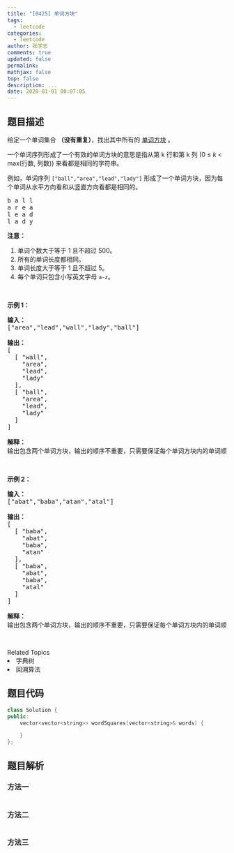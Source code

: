 ```yaml
---
title: "[0425] 单词方块"
tags:
  - leetcode
categories:
  - leetcode
author: 张学志
comments: true
updated: false
permalink:
mathjax: false
top: false
description: ...
date: 2020-01-01 00:07:05
---
```


## 题目描述

<p>给定一个单词集合 <strong>（没有重复）</strong>，找出其中所有的 <a href="https://en.wikipedia.org/wiki/Word_square">单词方块</a><strong>&nbsp;</strong>。</p>

<p>一个单词序列形成了一个有效的单词方块的意思是指从第 k 行和第 k 列 (0 &le; <em>k</em> &lt; max(行数, 列数)) 来看都是相同的字符串。</p>

<p>例如，单词序列&nbsp;<code>[&quot;ball&quot;,&quot;area&quot;,&quot;lead&quot;,&quot;lady&quot;]</code>&nbsp;形成了一个单词方块，因为每个单词从水平方向看和从竖直方向看都是相同的。</p>

<pre>b a l l
a r e a
l e a d
l a d y
</pre>

<p><strong>注意：</strong></p>

<ol>
	<li>单词个数大于等于 1 且不超过&nbsp;500。</li>
	<li>所有的单词长度都相同。</li>
	<li>单词长度大于等于 1 且不超过&nbsp;5。</li>
	<li>每个单词只包含小写英文字母&nbsp;<code>a-z</code>。</li>
</ol>

<p>&nbsp;</p>

<p><strong>示例 1：</strong></p>

<pre><strong>输入：</strong>
[&quot;area&quot;,&quot;lead&quot;,&quot;wall&quot;,&quot;lady&quot;,&quot;ball&quot;]

<strong>输出：</strong>
[
  [ &quot;wall&quot;,
    &quot;area&quot;,
    &quot;lead&quot;,
    &quot;lady&quot;
  ],
  [ &quot;ball&quot;,
    &quot;area&quot;,
    &quot;lead&quot;,
    &quot;lady&quot;
  ]
]

<strong>解释：</strong>
输出包含两个单词方块，输出的顺序不重要，只需要保证每个单词方块内的单词顺序正确即可。 
</pre>

<p>&nbsp;</p>

<p><strong>示例 2：</strong></p>

<pre><strong>输入：</strong>
[&quot;abat&quot;,&quot;baba&quot;,&quot;atan&quot;,&quot;atal&quot;]

<strong>输出：</strong>
[
  [ &quot;baba&quot;,
    &quot;abat&quot;,
    &quot;baba&quot;,
    &quot;atan&quot;
  ],
  [ &quot;baba&quot;,
    &quot;abat&quot;,
    &quot;baba&quot;,
    &quot;atal&quot;
  ]
]

<strong>解释：</strong>
输出包含两个单词方块，输出的顺序不重要，只需要保证每个单词方块内的单词顺序正确即可。 
</pre>

<p>&nbsp;</p>
<div><div>Related Topics</div><div><li>字典树</li><li>回溯算法</li></div></div>

## 题目代码

```cpp
class Solution {
public:
    vector<vector<string>> wordSquares(vector<string>& words) {

    }
};
```

## 题目解析

### 方法一

```cpp

```

### 方法二

```cpp

```

### 方法三

```cpp

```

